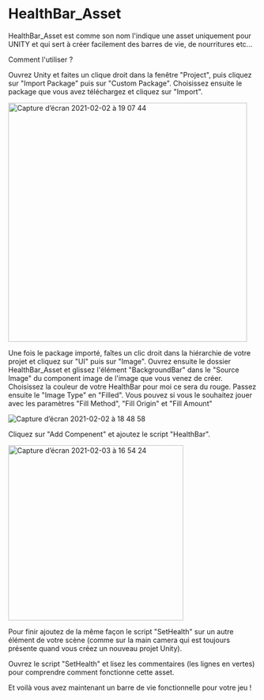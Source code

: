 # HealthBar_Asset

HealthBar_Asset est comme son nom l'indique une asset uniquement pour UNITY et qui sert à créer facilement des barres de vie, de nourritures etc...

Comment l'utiliser ?

Ouvrez Unity et faites un clique droit dans la fenêtre "Project", puis cliquez sur "Import Package" puis sur "Custom Package". Choisissez ensuite le package que vous avez téléchargez et cliquez sur "Import".

<img width="483" alt="Capture d’écran 2021-02-02 à 19 07 44" src="https://user-images.githubusercontent.com/77244944/106644348-49537d80-658b-11eb-867c-1808346f4705.png">

Une fois le package importé, faîtes un clic droit dans la hiérarchie de votre projet et cliquez sur "UI" puis sur "Image". Ouvrez ensuite le dossier HealthBar_Asset et glissez l'élément "BackgroundBar" dans le "Source Image" du component image de l'image que vous venez de créer. Choisissez la couleur de votre HealthBar pour moi ce sera du rouge. Passez ensuite le "Image Type" en "Filled". Vous pouvez si vous le souhaitez jouer avec les paramètres "Fill Method", "Fill Origin" et "Fill Amount" 

![Capture d’écran 2021-02-02 à 18 48 58](https://user-images.githubusercontent.com/77244944/106645263-66d51700-658c-11eb-824c-2cfac0015ae9.png)

Cliquez sur "Add Compenent" et ajoutez le script "HealthBar".

<img width="354" alt="Capture d’écran 2021-02-03 à 16 54 24" src="https://user-images.githubusercontent.com/77244944/106773003-e02e4180-6640-11eb-8092-bed7a8af127c.png">

Pour finir ajoutez de la même façon le script "SetHealth" sur un autre élément de votre scène (comme sur la main camera qui est toujours présente quand vous créez un nouveau projet Unity).

Ouvrez le script "SetHealth" et lisez les commentaires (les lignes en vertes) pour comprendre comment fonctionne cette asset.

Et voilà vous avez maintenant un barre de vie fonctionnelle pour votre jeu !
